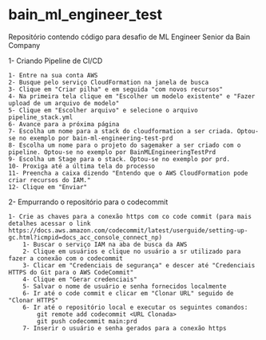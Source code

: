 # bain_ml_engineer_test
Repositório contendo código para desafio de ML Engineer Senior da Bain Company

1- Criando Pipeline de CI/CD

	1- Entre na sua conta AWS
	2- Busque pelo serviço CloudFormation na janela de busca
	3- Clique em "Criar pilha" e em seguida "com novos recursos"
	4- Na primeira tela clique em "Escolher um modelo existente" e "Fazer upload de um arquivo de modelo"
	5- Clique em "Escolher arquivo" e selecione o arquivo pipeline_stack.yml
	6- Avance para a próxima página
	7- Escolha um nome para a stack do cloudformation a ser criada. Optou-se no exemplo por bain-ml-engineering-test-prd
	8- Escolha um nome para o projeto do sagemaker a ser criado com o pipeline. Optou-se no exemplo por BainMLEngineeringTestPrd
	9- Escolha um Stage para o stack. Optou-se no exemplo por prd.
	10- Proxiga até a última tela do processo
	11- Preencha a caixa dizendo "Entendo que o AWS CloudFormation pode criar recursos do IAM."
	12- Clique em "Enviar"
	
2- Empurrando o repositório para o codecommit 

	1- Crie as chaves para a conexão https com co code commit (para mais detalhes acessar o link https://docs.aws.amazon.com/codecommit/latest/userguide/setting-up-gc.html?icmpid=docs_acc_console_connect_np) 
		1- Buscar o serviço IAM na aba de busca da AWS
		2- Clique em usuários e clique no usuário a sr utilizado para fazer a conexão com o codecommit
		3- Clicar em "Credenciais de segurança" e descer até "Credenciais HTTPS do Git para o AWS CodeCommit"
		4- Clique em "Gerar credenciais"
		5- Salvar o nome de usuário e senha fornecidos localmente
		6- Ir até o code commit e clicar em "Clonar URL" seguido de "Clonar HTTPS"
		6- Ir até o repositório local e executar os seguintes comandos:
			git remote add codecommit <URL Clonada>
			git push codecommit main:prd
		7- Inserir o usuário e senha gerados para a conexão https